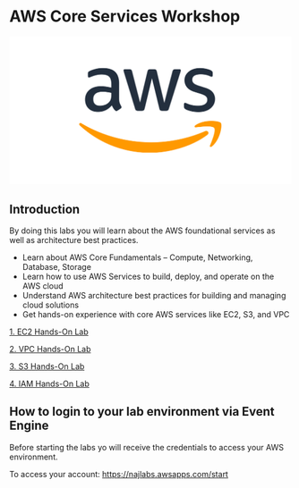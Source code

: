 # AWS Core Services Workshop
![main image](images/image1.png)

## Introduction
By doing this labs you will learn about the AWS foundational services as well as architecture best practices.

- Learn about AWS Core Fundamentals – Compute, Networking, Database, Storage
- Learn how to use AWS Services to build, deploy, and operate on the AWS cloud
- Understand AWS architecture best practices for building and managing cloud solutions
- Get hands-on experience with core AWS services like EC2, S3, and VPC

[1. EC2 Hands-On Lab](01-EC2-Lab/README.md)

[2. VPC Hands-On Lab](02-VPC-Lab/README.md)

[3. S3 Hands-On Lab](03-S3-Lab/README.md)

[4. IAM Hands-On Lab](04-IAM-Lab/README.md)


## How to login to your lab environment via Event Engine

Before starting the labs yo will receive the credentials to access your AWS environment.

To access your account: https://najlabs.awsapps.com/start
